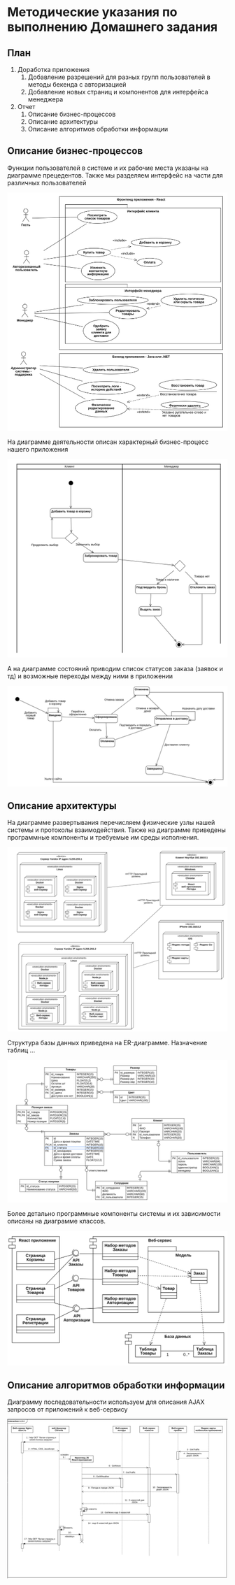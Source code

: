 # Методические указания по выполнению Домашнего задания

## План

1. Доработка приложения
    1. Добавление разрешений для разных групп пользователей в методы бекенда с авторизацией
    2. Добавление новых страниц и компонентов для интерфейса менеджера 
2. Отчет
    1. Описание бизнес-процессов
    2. Описание архитектуры
    3. Описание алгоритмов обработки информации

## Описание бизнес-процессов

Функции пользователей в системе и их рабочие места указаны на диаграмме прецедентов. Также мы разделяем интерфейс на части для различных пользователей

![](assets/use-case.png)

На диаграмме деятельности описан характерный бизнес-процесс нашего приложения

![](assets/activity.png)

А на диаграмме состояний приводим список статусов заказа (заявок и тд) и возможные переходы между ними в приложении

![](assets/state.png)

## Описание архитектуры

На диаграмме развертывания перечисляем физические узлы нашей системы и протоколы взаимодействия. Также на диаграмме приведены программные компоненты и требуемые им среды исполнения.  

![](assets/deployment.png)

Структура базы данных приведена на ER-диаграмме. Назначение таблиц ... 

![](assets/er.png)

Более детально программные компоненты системы и их зависимости описаны на диаграмме классов.

![](assets/classes.png)

## Описание алгоритмов обработки информации

Диаграмму последовательности используем для описания AJAX запросов от приложений к веб-сервису

![](assets/sequence.png)


